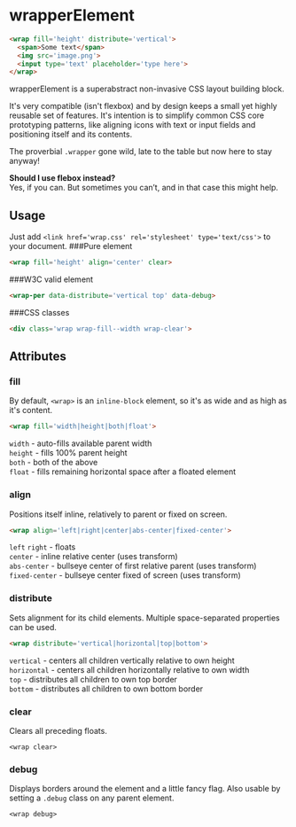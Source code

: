 # wrapperElement
```html
<wrap fill='height' distribute='vertical'>
  <span>Some text</span>
  <img src='image.png'>
  <input type='text' placeholder='type here'>
</wrap>
```

wrapperElement is a superabstract non-invasive CSS layout building block. 

It's very compatible (isn't flexbox) and by design keeps a small yet highly reusable set of features. It's intention is to simplify common CSS core prototyping patterns, like aligning icons with text or input fields and positioning itself and its contents.  

The proverbial `.wrapper` gone wild, late to the table but now here to stay anyway!

__Should I use flebox instead?__  
Yes, if you can. But sometimes you can’t, and in that case this might help.  

## Usage
Just add `<link href='wrap.css' rel='stylesheet' type='text/css'>` to your document.
###Pure element

```html
<wrap fill='height' align='center' clear>
```
###W3C valid element

```html
<wrap-per data-distribute='vertical top' data-debug>
```
###CSS classes

```html
<div class='wrap wrap-fill--width wrap-clear'>
```  

## Attributes
### fill
By default, `<wrap>` is an `inline-block` element, so it's as wide and as high as it's content.
```html
<wrap fill='width|height|both|float'>
```  

`width` - auto-fills available parent width  
`height` - fills 100% parent height  
`both` - both of the above  
`float` - fills remaining horizontal space after a floated element

### align
Positions itself inline, relatively to parent or fixed on screen.
```html
<wrap align='left|right|center|abs-center|fixed-center'>
```  

`left` `right` - floats  
`center` - inline relative center (uses transform)  
`abs-center` - bullseye center of first relative parent (uses transform)  
`fixed-center` - bullseye center fixed of screen (uses transform)

### distribute
Sets alignment for its child elements. Multiple space-separated properties can be used.
```html
<wrap distribute='vertical|horizontal|top|bottom'>
```  

`vertical` - centers all children vertically relative to own height  
`horizontal` - centers all children horizontally relative to own width  
`top` - distributes all children to own top border  
`bottom` - distributes all children to own bottom border

### clear
Clears all preceding floats.
```
<wrap clear>
```  

### debug
Displays borders around the element and a little fancy flag. Also usable by setting a `.debug` class on any parent element.
```
<wrap debug>
```
